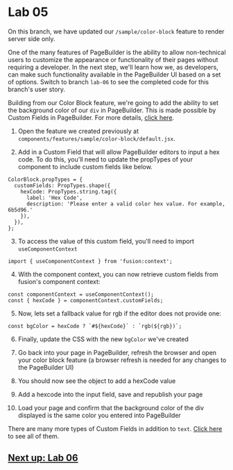 # Lab 05

On this branch, we have updated our `/sample/color-block` feature to render server side only.

One of the many features of PageBuilder is the ability to allow non-technical users to customize the appearance or functionality of their pages without requiring a developer. In the next step, we'll learn how we, as developers, can make such functionality available in the PageBuilder UI based on a set of options. Switch to branch `lab-06` to see the completed code for this branch's user story.

Building from our Color Block feature, we're going to add the ability to set the background color of our `div` in PageBuilder. This is made possible by Custom Fields in PageBuilder. For more details, [click here](https://redirector.arcpublishing.com/alc/arc-products/pagebuilder/fusion/documentation/recipes/adding-custom-fields.md).

1. Open the feature we created previously at `components/features/sample/color-block/default.jsx`.

2. Add in a Custom Field that will allow PageBuilder editors to input a hex code. To do this, you'll need to update the propTypes of your component to include custom fields like below.
```
ColorBlock.propTypes = {
  customFields: PropTypes.shape({
    hexCode: PropTypes.string.tag({
      label: 'Hex Code',
      description: 'Please enter a valid color hex value. For example, 6b5d96.'
    }),
  }),
};
```

3. To access the value of this custom field, you'll need to import `useComponentContext`
```
import { useComponentContext } from 'fusion:context';
```

4. With the component context, you can now retrieve custom fields from fusion's component context:
```
const componentContext = useComponentContext();
const { hexCode } = componentContext.customFields;
```

5. Now, lets set a fallback value for rgb if the editor does not provide one:
```
const bgColor = hexCode ? `#${hexCode}` : `rgb(${rgb})`;
```

6. Finally, update the CSS with the new `bgColor` we've created

7. Go back into your page in PageBuilder, refresh the browser and open your color block feature (a browser refresh is needed for any changes to the PageBuilder UI)

8. You should now see the object to add a hexCode value

9. Add a hexcode into the input field, save and republish your page

10. Load your page and confirm that the background color of the div displayed is the same color you entered into PageBuilder

There are many more types of Custom Fields in addition to `text`. [Click here](https://redirector.arcpublishing.com/alc/arc-products/pagebuilder/fusion/documentation/api/feature-pack/components/custom-fields.md?version=2.6) to see all of them.

## [Next up: Lab 06](https://github.com/wapopartners/Fusion-Training-User-Stories/tree/lab-06)
